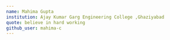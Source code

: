 ```yaml
---
name: Mahima Gupta
institution: Ajay Kumar Garg Engineering College ,Ghaziyabad
quote: believe in hard working
github_user: mahima-c
---
```


